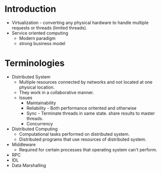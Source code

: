 # Introduction
* Virtualization - converting any physical hardware to handle multiple requests or threads (limited threads).
* Service oriented computing
    * Modern paradigm
    * strong business model

# Terminologies
* Distributed System
    * Multiple resources connected by networks and not located at one physical location.
    * They work in a collaborative manner.
    * Issues
        * Maintainability
        * Reliability - Both performance oritented and otherwise
        * Sync - Terminate threads in same state. share results to master threads.
        * Concurrency
* Distributed Computing
    * Computational tasks performed on distributed system.
    * Distributed programs that use resources of distributed system.
* Middleware
    * Required for certain processes that operating system can't perform.
* RPC
* IDL
* Data Marshalling